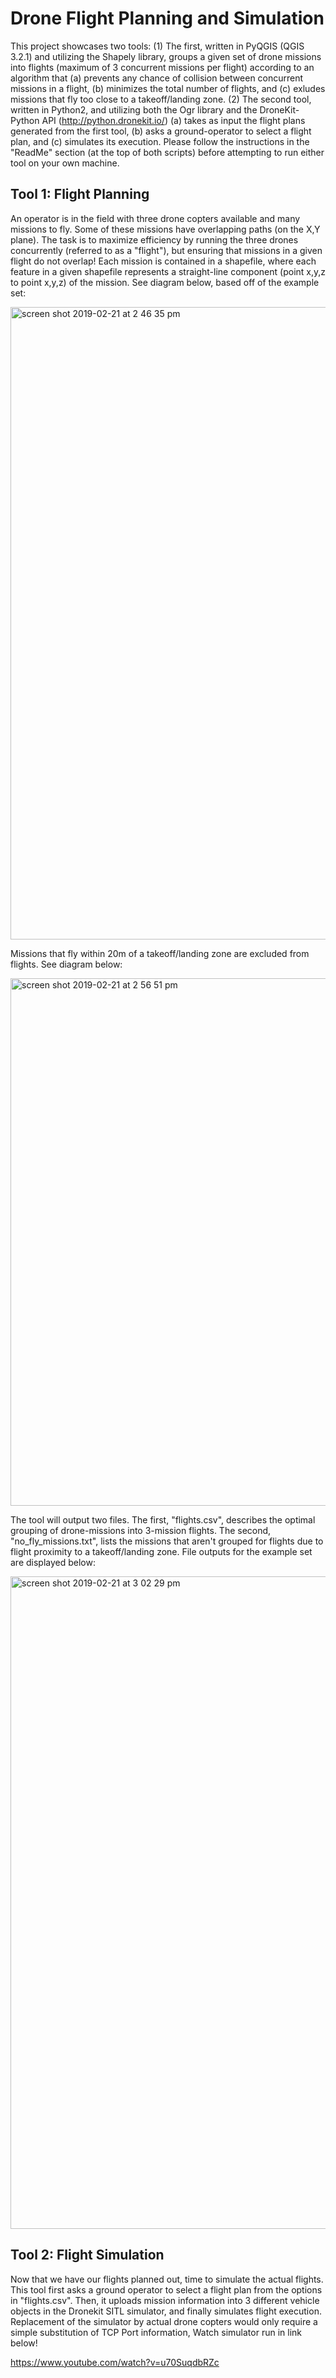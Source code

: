 # Drone Flight Planning and Simulation

This project showcases two tools: (1) The first, written in PyQGIS (QGIS 3.2.1) and utilizing the Shapely library, 
groups a given set of drone missions into flights (maximum of 3 concurrent missions per flight) according to an algorithm
that (a) prevents any chance of collision between concurrent missions in a flight, (b) minimizes the total number of
flights, and (c) exludes missions that fly too close to a takeoff/landing zone.  (2) The second tool, written in Python2, and utilizing both the Ogr library and the DroneKit-Python API (http://python.dronekit.io/) (a) takes as input the flight plans generated from the first tool, (b) asks a ground-operator to select a flight plan, and (c) simulates its execution.  Please follow the instructions in the "ReadMe" section (at the top of both scripts) before attempting to run either tool on your own machine.


## Tool 1: Flight Planning 
An operator is in the field with three drone copters available and many missions to fly. Some of these missions have
overlapping paths (on the X,Y plane).  The task is to maximize efficiency by running the three drones concurrently 
(referred to as a "flight"), but ensuring that missions in a given flight do not overlap!  Each mission is contained 
in a shapefile, where each feature in a given shapefile represents a straight-line component (point x,y,z to point x,y,z) 
of the mission.  See diagram below, based off of the example set:

<img width="1012" alt="screen shot 2019-02-21 at 2 46 35 pm" src="https://user-images.githubusercontent.com/43111524/53197108-7f3e0800-35e7-11e9-98eb-4f0cdf1b66e9.png">

Missions that fly within 20m of a takeoff/landing zone are excluded from flights.  See diagram below:

<img width="844" alt="screen shot 2019-02-21 at 2 56 51 pm" src="https://user-images.githubusercontent.com/43111524/53197791-ef995900-35e8-11e9-9af0-794fe1f2ee58.png">


The tool will output two files.  The first, "flights.csv", describes the optimal grouping of drone-missions into 3-mission flights.  The second, "no_fly_missions.txt", lists the missions that aren't grouped for flights due to flight proximity to a takeoff/landing zone.  File outputs for the example set are displayed below:

<img width="1044" alt="screen shot 2019-02-21 at 3 02 29 pm" src="https://user-images.githubusercontent.com/43111524/53198171-b9a8a480-35e9-11e9-83ad-4b8945729267.png">




## Tool 2: Flight Simulation
Now that we have our flights planned out, time to simulate the actual flights.  This tool first asks a ground operator to select a flight plan from the options in "flights.csv".  Then, it uploads mission information into 3 different vehicle objects in the Dronekit SITL simulator, and finally simulates flight execution.  Replacement of the simulator by actual drone copters would only require a simple substitution of TCP Port information,  Watch simulator run in link below!

https://www.youtube.com/watch?v=u70SuqdbRZc

